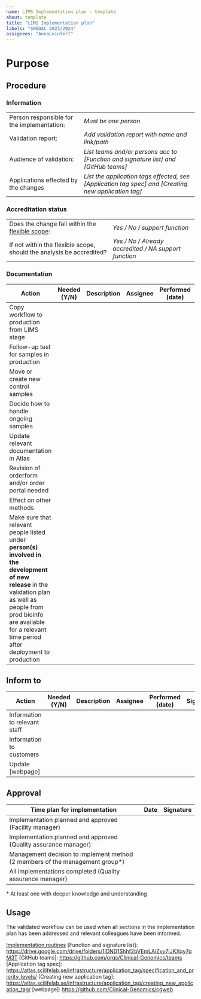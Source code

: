 ```yaml
---
name: LIMS Implementation plan - template
about: template
title: "LIMS Implementation plan"
labels: "SWEDAC 2023/2024"
assignees: "AnnaLeinfelt"
---
```


<!--
Unbolded text in italics in this document are instructions only and is to be replaced. 
For instructions regarding how to perform an Implementation see document [Implementation routines].
-->

# Purpose

<!--
Write the purpose, the text could be the same as the text in the validation report section Background and motivation.
-->

## Procedure

<!--
Instructions:
Complete the tables below and add more actions if deemed appropriate.
If actions are needed from colleagues and/or teams assign the implementation plan accordingly. Specify the purpose of sharing and a time line for planning/implementation of actions.

When actions have been planned and/or completed assign the implementation plan with the management group.
-->

### **Information**

|                                            |                                                                                                     |
| ------------------------------------------ | --------------------------------------------------------------------------------------------------- |
| Person responsible for the implementation: | _Must be one person_                                                                                |
| Validation report:                         | _Add validation report with name and link/path_                                                     |
| Audience of validation:                    | _List teams and/or persons acc to [Function and signature list] and [GitHub teams]_                 |
| Applications effected by the changes       | _List the application tags effected, see [Application tag spec] and [Creating new application tag]_ |

### **Accreditation status**

<!--
This section is to be filled in together with QA manager
-->

|                                                                      |                                                       |
| -------------------------------------------------------------------- | ----------------------------------------------------- |
| Does the change fall within the [flexible scope](https://atlas.scilifelab.se/organisation/scope_of_acc/):   | _Yes / No / support function_                         |
| If not within the flexible scope, should the analysis be accredited? | _Yes / No / Already accredited / NA support function_ |

### **Documentation**

<!--
This section is to be filled in by the implementation responsible
-->

| Action                                                                                                                                                                                                                                           | Needed (Y/N) | Description | Assignee | Performed (date) | Signature |
| ------------------------------------------------------------------------------------------------------------------------------------------------------------------------------------------------------------------------------------------------ | ------------ | ----------- | ----------- | ---------------- | --------- |
| Copy workflow to production from LIMS stage                                                                                                                                                                                                                           |              |             |                  |           |           |
| Follow-up test for samples in production                                                                                                                                                                                                                           |              |             |                  |           |           |
| Move or create new control samples                                                                                                                                                                                                                           |              |             |                  |           |           |
| Decide how to handle ongoing samples                                                                                                                                                                                                                           |              |             |                  |           |           |
| Update relevant documentation in Atlas                                                                                                                                                                                                           |              |             |                  |           |           |
| Revision of orderform and/or order portal needed                                                                                                                                                                                                 |              |             |                  |           |           |
| Effect on other methods                                                                                                                                                                                                                          |              |             |                  |           |           |
| Make sure that relevant people listed under **person(s) involved in the development of new release** in the validation plan as well as people from prod bioinfo are available for a relevant time period after deployment to production |              |             |                  |           |           |

## Inform to

| Action                        | Needed (Y/N) | Description | Assignee | Performed (date) | Signature |
| ----------------------------- | ------------ | ----------- | ----------------| ------------- | --------- |
| Information to relevant staff |              |             |                  |           |           |
| Information to customers      |              |             |                  |           |           |
| Update [webpage]                |              |             |                  |           |           |

## Approval

| Time plan for implementation                                                   | Date | Signature |
| ----------------------------------------------------------------------------- | ---- | --------- |
| Implementation planned and approved (Facility manager)                        |      |           |
| Implementation planned and approved (Quality assurance manager)               |      |           |
| Management decision to implement method (2 members of the management group\*) |      |           |
| All implementations completed (Quality assurance manager)                     |      |           |

\* At least one with deeper knowledge and understanding

## Usage

The validated workflow can be used when all sections in the implementation plan has been addressed and relevant colleagues have been informed.

[Implementation routines](https://atlas.scilifelab.se/validation/implementation_routines/)
[Function and signature list]: https://drive.google.com/drive/folders/1lDND1Shhf2bVEmLAiZvy7iJKXqy7qM3T
[GitHub teams]: https://github.com/orgs/Clinical-Genomics/teams
[Application tag spec]: https://atlas.scilifelab.se/infrastructure/application_tag/specification_and_priority_levels/
[Creating new application tag]: https://atlas.scilifelab.se/infrastructure/application_tag/creating_new_application_tag/
[webpage]: https://github.com/Clinical-Genomics/cgweb
